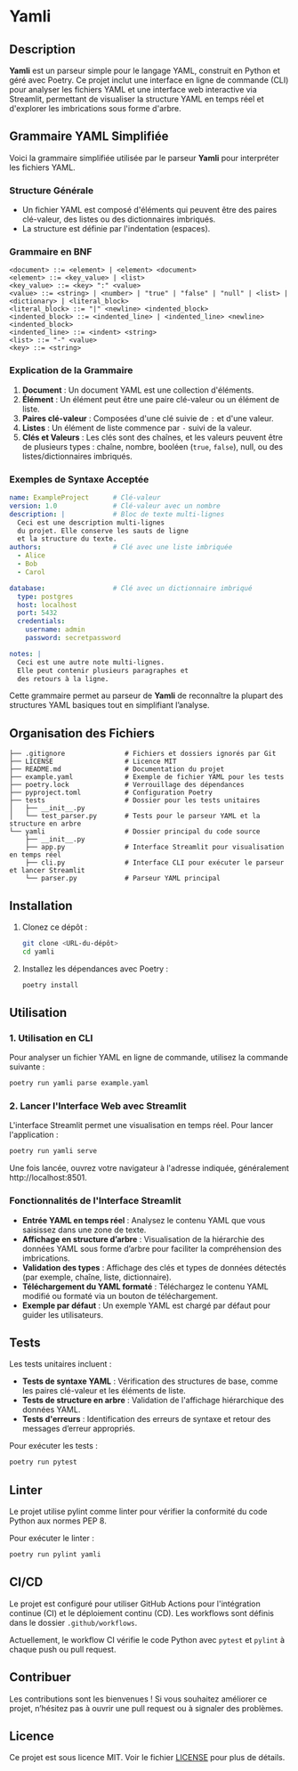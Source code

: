 # Yamli

## Description
**Yamli** est un parseur simple pour le langage YAML, construit en Python et géré avec Poetry. Ce projet inclut une interface en ligne de commande (CLI) pour analyser les fichiers YAML et une interface web interactive via Streamlit, permettant de visualiser la structure YAML en temps réel et d'explorer les imbrications sous forme d'arbre.

## Grammaire YAML Simplifiée

Voici la grammaire simplifiée utilisée par le parseur **Yamli** pour interpréter les fichiers YAML.

### Structure Générale
- Un fichier YAML est composé d'éléments qui peuvent être des paires clé-valeur, des listes ou des dictionnaires imbriqués.
- La structure est définie par l'indentation (espaces).

### Grammaire en BNF

```bnf
<document> ::= <element> | <element> <document>
<element> ::= <key_value> | <list>
<key_value> ::= <key> ":" <value>
<value> ::= <string> | <number> | "true" | "false" | "null" | <list> | <dictionary> | <literal_block>
<literal_block> ::= "|" <newline> <indented_block>
<indented_block> ::= <indented_line> | <indented_line> <newline> <indented_block>
<indented_line> ::= <indent> <string>
<list> ::= "-" <value>
<key> ::= <string>
```

### Explication de la Grammaire

1. **Document** : Un document YAML est une collection d'éléments.
2. **Élément** : Un élément peut être une paire clé-valeur ou un élément de liste.
3. **Paires clé-valeur** : Composées d'une clé suivie de `:` et d'une valeur.
4. **Listes** : Un élément de liste commence par `-` suivi de la valeur.
5. **Clés et Valeurs** : Les clés sont des chaînes, et les valeurs peuvent être de plusieurs types : chaîne, nombre, booléen (`true`, `false`), null, ou des listes/dictionnaires imbriqués.

### Exemples de Syntaxe Acceptée

```yaml
name: ExampleProject      # Clé-valeur
version: 1.0              # Clé-valeur avec un nombre
description: |            # Bloc de texte multi-lignes
  Ceci est une description multi-lignes
  du projet. Elle conserve les sauts de ligne
  et la structure du texte.
authors:                  # Clé avec une liste imbriquée
  - Alice
  - Bob
  - Carol

database:                 # Clé avec un dictionnaire imbriqué
  type: postgres
  host: localhost
  port: 5432
  credentials:
    username: admin
    password: secretpassword

notes: |
  Ceci est une autre note multi-lignes.
  Elle peut contenir plusieurs paragraphes et
  des retours à la ligne.
```

Cette grammaire permet au parseur de **Yamli** de reconnaître la plupart des structures YAML basiques tout en simplifiant l’analyse.

## Organisation des Fichiers
```plaintext
├── .gitignore               # Fichiers et dossiers ignorés par Git
├── LICENSE                  # Licence MIT
├── README.md                # Documentation du projet
├── example.yaml             # Exemple de fichier YAML pour les tests
├── poetry.lock              # Verrouillage des dépendances
├── pyproject.toml           # Configuration Poetry
├── tests                    # Dossier pour les tests unitaires
│   ├── __init__.py
│   └── test_parser.py       # Tests pour le parseur YAML et la structure en arbre
└── yamli                    # Dossier principal du code source
    ├── __init__.py
    ├── app.py               # Interface Streamlit pour visualisation en temps réel
    ├── cli.py               # Interface CLI pour exécuter le parseur et lancer Streamlit
    └── parser.py            # Parseur YAML principal
```

## Installation
1. Clonez ce dépôt :
    ```bash
    git clone <URL-du-dépôt>
    cd yamli
    ```

2. Installez les dépendances avec Poetry :
    ```bash
    poetry install
    ```

## Utilisation

### 1. Utilisation en CLI

Pour analyser un fichier YAML en ligne de commande, utilisez la commande suivante :

```bash
poetry run yamli parse example.yaml
```

### 2. Lancer l'Interface Web avec Streamlit

L'interface Streamlit permet une visualisation en temps réel. Pour lancer l'application :

```bash
poetry run yamli serve
```

Une fois lancée, ouvrez votre navigateur à l'adresse indiquée, généralement http://localhost:8501.

### Fonctionnalités de l'Interface Streamlit
- **Entrée YAML en temps réel** : Analysez le contenu YAML que vous saisissez dans une zone de texte.
- **Affichage en structure d’arbre** : Visualisation de la hiérarchie des données YAML sous forme d’arbre pour faciliter la compréhension des imbrications.
- **Validation des types** : Affichage des clés et types de données détectés (par exemple, chaîne, liste, dictionnaire).
- **Téléchargement du YAML formaté** : Téléchargez le contenu YAML modifié ou formaté via un bouton de téléchargement.
- **Exemple par défaut** : Un exemple YAML est chargé par défaut pour guider les utilisateurs.

## Tests

Les tests unitaires incluent :
- **Tests de syntaxe YAML** : Vérification des structures de base, comme les paires clé-valeur et les éléments de liste.
- **Tests de structure en arbre** : Validation de l'affichage hiérarchique des données YAML.
- **Tests d'erreurs** : Identification des erreurs de syntaxe et retour des messages d’erreur appropriés.

Pour exécuter les tests :

```bash
poetry run pytest
```

## Linter
Le projet utilise pylint comme linter pour vérifier la conformité du code Python aux normes PEP 8.

Pour exécuter le linter :

```bash
poetry run pylint yamli
```

## CI/CD
Le projet est configuré pour utiliser GitHub Actions pour l'intégration continue (CI) et le déploiement continu (CD). Les workflows sont définis dans le dossier `.github/workflows`.

Actuellement, le workflow CI vérifie le code Python avec `pytest` et `pylint` à chaque push ou pull request.

## Contribuer
Les contributions sont les bienvenues ! Si vous souhaitez améliorer ce projet, n’hésitez pas à ouvrir une pull request ou à signaler des problèmes.

## Licence
Ce projet est sous licence MIT. Voir le fichier [LICENSE](LICENSE) pour plus de détails.
